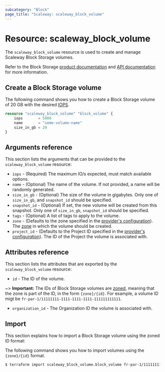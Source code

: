 ```yaml
---
subcategory: "Block"
page_title: "Scaleway: scaleway_block_volume"
---
```


# Resource: scaleway_block_volume

The `scaleway_block_volume` resource is used to create and manage Scaleway Block Storage volumes.

Refer to the Block Storage [product documentation](https://www.scaleway.com/en/docs/storage/block/) and [API documentation](https://www.scaleway.com/en/developers/api/block/) for more information.

## Create a Block Storage volume

The following command shows you how to create a Block Storage volume of 20 GB with the desired [IOPS](https://www.scaleway.com/en/docs/storage/block/concepts/#iops).

```terraform
resource "scaleway_block_volume" "block_volume" {
    iops       = 5000
    name       = "some-volume-name"
    size_in_gb = 20
}
```

## Arguments reference

This section lists the arguments that can be provided to the `scaleway_block_volume` resource:

- `iops` - (Required) The maximum IO/s expected, must match available options.
- `name` - (Optional) The name of the volume. If not provided, a name will be randomly generated.
- `size_in_gb` - (Optional) The size of the volume in gigabytes. Only one of `size_in_gb`, and `snapshot_id` should be specified.
- `snapshot_id` - (Optional) If set, the new volume will be created from this snapshot. Only one of `size_in_gb`, `snapshot_id` should be specified.
- `tags` - (Optional) A list of tags to apply to the volume.
- `zone` - (Defaults to the zone specified in the [provider's configuration](../index.md#zone)). The [zone](../guides/regions_and_zones.md#zones) in which the volume should be created.
- `project_id` - (Defaults to the Project ID specified in the [provider's configurqtion](../index.md#project_id)). The ID of the Project the volume is associated with.

## Attributes reference

This section lists the attributes that are exported by the `scaleway_block_volume` resource:

- `id` - The ID of the volume.

~> **Important:** The IDs of Block Storage volumes are [zoned](../guides/regions_and_zones.md#resource-ids), meaning that the zone is part of the ID, in the form `{zone}/{id}`. For example, a volume ID migt be `fr-par-1/11111111-1111-1111-1111-111111111111`.

- `organization_id` - The Organization ID the volume is associated with.

## Import

This section explains how to import a Block Storage volume using the zoned ID format:

The following command shows you how to import volumes using the `{zone}/{id}` format.

```bash
$ terraform import scaleway_block_volume.block_volume fr-par-1/11111111-1111-1111-1111-111111111111
```
